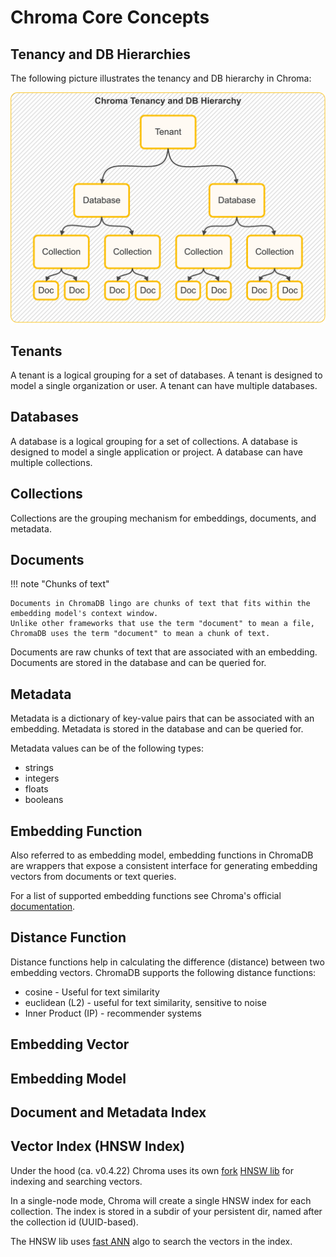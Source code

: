 # Chroma Core Concepts

## Tenancy and DB Hierarchies

The following picture illustrates the tenancy and DB hierarchy in Chroma:

![Tenancy and DB Hierarchy](../assets/images/chroma-tenancy-hierarchy.png)

## Tenants

A tenant is a logical grouping for a set of databases. A tenant is designed to model a single organization or user. A
tenant can have multiple databases.

## Databases

A database is a logical grouping for a set of collections. A database is designed to model a single application or
project. A database can have multiple collections.

## Collections

Collections are the grouping mechanism for embeddings, documents, and metadata.

## Documents

!!! note "Chunks of text"

    Documents in ChromaDB lingo are chunks of text that fits within the embedding model's context window. 
    Unlike other frameworks that use the term "document" to mean a file, 
    ChromaDB uses the term "document" to mean a chunk of text.

Documents are raw chunks of text that are associated with an embedding. Documents are stored in the database and can be
queried for.

## Metadata

Metadata is a dictionary of key-value pairs that can be associated with an embedding. Metadata is stored in the
database and can be queried for.

Metadata values can be of the following types:

- strings
- integers
- floats
- booleans

## Embedding Function

Also referred to as embedding model, embedding functions in ChromaDB are wrappers that expose a consistent interface for
generating embedding vectors from documents or text queries.

For a list of supported embedding functions see Chroma's
official [documentation](https://docs.trychroma.com/embeddings).

## Distance Function

Distance functions help in calculating the difference (distance) between two embedding vectors. ChromaDB supports the
following distance functions:

- cosine - Useful for text similarity
- euclidean (L2) - useful for text similarity, sensitive to noise
- Inner Product (IP) - recommender systems

## Embedding Vector

## Embedding Model

## Document and Metadata Index

## Vector Index (HNSW Index)

Under the hood (ca. v0.4.22) Chroma uses its
own [fork](https://github.com/chroma-core/hnswlib) [HNSW lib](https://github.com/nmslib/hnswlib) for indexing and
searching vectors.

In a single-node mode, Chroma will create a single HNSW index for each collection. The index is stored in a subdir of
your persistent dir, named after the collection id (UUID-based).

The HNSW lib uses [fast ANN](https://arxiv.org/abs/1603.09320) algo to search the vectors in the index.



